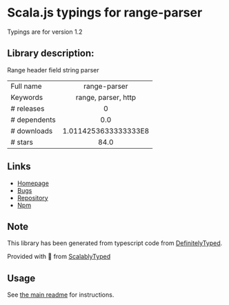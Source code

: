 
# Scala.js typings for range-parser

Typings are for version 1.2

## Library description:
Range header field string parser

|                    |                 |
| ------------------ | :-------------: |
| Full name          | range-parser |
| Keywords           | range, parser, http |
| # releases         | 0 |
| # dependents       | 0.0 |
| # downloads        | 1.0114253633333333E8 |
| # stars            | 84.0 |

## Links
- [Homepage](https://github.com/jshttp/range-parser#readme)
- [Bugs](https://github.com/jshttp/range-parser/issues)
- [Repository](https://github.com/jshttp/range-parser)
- [Npm](https://www.npmjs.com/package/range-parser)
    


## Note
This library has been generated from typescript code from [DefinitelyTyped](https://definitelytyped.org).

Provided with :purple_heart: from [ScalablyTyped](https://github.com/oyvindberg/ScalablyTyped)

## Usage
See [the main readme](../../readme.md) for instructions.


